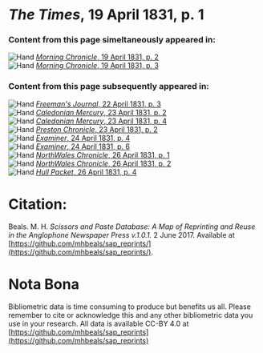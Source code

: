 # *The Times*, 19 April 1831, p. 1  
  
### Content from this page simeltaneously appeared in:  
![Hand](http://scissorsandpaste.net/wp-content/uploads/2017/06/smallhandpointer.png) [*Morning Chronicle*, 19 April 1831, p. 2](https://mhbeals.github.io/sap_html/Morning-Chronicle/Morning-Chronicle-19-April-1831-p-2)  
![Hand](http://scissorsandpaste.net/wp-content/uploads/2017/06/smallhandpointer.png) [*Morning Chronicle*, 19 April 1831, p. 3](https://mhbeals.github.io/sap_html/Morning-Chronicle/Morning-Chronicle-19-April-1831-p-3)  
  
### Content from this page subsequently appeared in:  
![Hand](http://scissorsandpaste.net/wp-content/uploads/2017/06/smallhandpointer.png) [*Freeman's Journal*, 22 April 1831, p. 3](https://mhbeals.github.io/sap_html/Freeman's-Journal/Freeman's-Journal-22-April-1831-p-3)  
![Hand](http://scissorsandpaste.net/wp-content/uploads/2017/06/smallhandpointer.png) [*Caledonian Mercury*, 23 April 1831, p. 2](https://mhbeals.github.io/sap_html/Caledonian-Mercury/Caledonian-Mercury-23-April-1831-p-2)  
![Hand](http://scissorsandpaste.net/wp-content/uploads/2017/06/smallhandpointer.png) [*Caledonian Mercury*, 23 April 1831, p. 4](https://mhbeals.github.io/sap_html/Caledonian-Mercury/Caledonian-Mercury-23-April-1831-p-4)  
![Hand](http://scissorsandpaste.net/wp-content/uploads/2017/06/smallhandpointer.png) [*Preston Chronicle*, 23 April 1831, p. 2](https://mhbeals.github.io/sap_html/Preston-Chronicle/Preston-Chronicle-23-April-1831-p-2)  
![Hand](http://scissorsandpaste.net/wp-content/uploads/2017/06/smallhandpointer.png) [*Examiner*, 24 April 1831, p. 4](https://mhbeals.github.io/sap_html/Examiner/Examiner-24-April-1831-p-4)  
![Hand](http://scissorsandpaste.net/wp-content/uploads/2017/06/smallhandpointer.png) [*Examiner*, 24 April 1831, p. 6](https://mhbeals.github.io/sap_html/Examiner/Examiner-24-April-1831-p-6)  
![Hand](http://scissorsandpaste.net/wp-content/uploads/2017/06/smallhandpointer.png) [*NorthWales Chronicle*, 26 April 1831, p. 1](https://mhbeals.github.io/sap_html/NorthWales-Chronicle/NorthWales-Chronicle-26-April-1831-p-1)  
![Hand](http://scissorsandpaste.net/wp-content/uploads/2017/06/smallhandpointer.png) [*NorthWales Chronicle*, 26 April 1831, p. 2](https://mhbeals.github.io/sap_html/NorthWales-Chronicle/NorthWales-Chronicle-26-April-1831-p-2)  
![Hand](http://scissorsandpaste.net/wp-content/uploads/2017/06/smallhandpointer.png) [*Hull Packet*, 26 April 1831, p. 4](https://mhbeals.github.io/sap_html/Hull-Packet/Hull-Packet-26-April-1831-p-4)  


# Citation: 

Beals. M. H. *Scissors and Paste Database: A Map of Reprinting and Reuse in the Anglophone Newspaper Press v.1.0.1.* 2 June 2017. Available at [https://github.com/mhbeals/sap_reprints/](https://github.com/mhbeals/sap_reprints/). 

# Nota Bona

Bibliometric data is time consuming to produce but benefits us all. Please remember to cite or acknowledge this and any other bibliometric data you use in your research. All data is available CC-BY 4.0 at [https://github.com/mhbeals/sap_reprints](https://github.com/mhbeals/sap_reprints)
